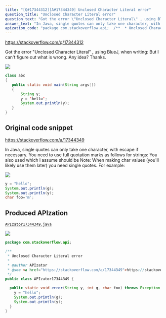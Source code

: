 ```yaml
---
title: "[Q#17344312][A#17344349] Unclosed Character Literal error"
question_title: "Unclosed Character Literal error"
question_text: "Got the error \"Unclosed Character Literal\" , using BlueJ, when writing: But I can't figure out what is wrong. Any idea? Thanks."
answer_text: "In Java, single quotes can only take one character, with escape if necessary. You need to use full quotation marks as follows for strings: You also used which I assume should be Note: When making char values (you'll likely use them later) you need single quotes. For example:"
apization_code: "package com.stackoverflow.api;  /**  * Unclosed Character Literal error  *  * @author APIzator  * @see <a href=\"https://stackoverflow.com/a/17344349\">https://stackoverflow.com/a/17344349</a>  */ public class APIzator17344349 {    public static void error(String y, int g, char foo) throws Exception {     y = \"hello\";     System.out.println(g);     System.out.println(y);   } }"
---
```


https://stackoverflow.com/q/17344312

Got the error &quot;Unclosed Character Literal&quot; , using BlueJ, when writing:
But I can&#x27;t figure out what is wrong.
Any idea?
Thanks.


<div class="code-logo"><img src="/stackoverflow.png" /></div>

```java
class abc
{
   public static void main(String args[])
   {
       String y;
       y = 'hello';
       System.out.println(y);
   }
}
```


## Original code snippet

https://stackoverflow.com/a/17344349

In Java, single quotes can only take one character, with escape if necessary. You need to use full quotation marks as follows for strings:
You also used
which I assume should be
Note: When making char values (you&#x27;ll likely use them later) you need single quotes. For example:

<div class="code-logo"><img src="/stackoverflow.png" /></div>

```java
y = "hello";
System.out.println(g);
System.out.println(y);
char foo='m';
```

## Produced APIzation

[`APIzator17344349.java`](https://github.com/pasqualesalza/apization-temp-data/raw/master/search/APIzator17344349.java)

<div class="code-logo"><img src="/apizator.png" /></div>

```java
package com.stackoverflow.api;

/**
 * Unclosed Character Literal error
 *
 * @author APIzator
 * @see <a href="https://stackoverflow.com/a/17344349">https://stackoverflow.com/a/17344349</a>
 */
public class APIzator17344349 {

  public static void error(String y, int g, char foo) throws Exception {
    y = "hello";
    System.out.println(g);
    System.out.println(y);
  }
}

```